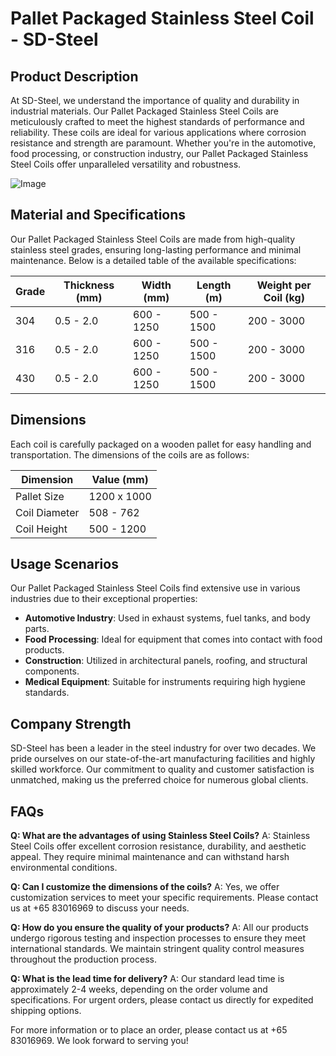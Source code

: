 # Pallet Packaged Stainless Steel Coil - SD-Steel

## Product Description

At SD-Steel, we understand the importance of quality and durability in industrial materials. Our Pallet Packaged Stainless Steel Coils are meticulously crafted to meet the highest standards of performance and reliability. These coils are ideal for various applications where corrosion resistance and strength are paramount. Whether you're in the automotive, food processing, or construction industry, our Pallet Packaged Stainless Steel Coils offer unparalleled versatility and robustness.

![Image](https://github.com/user-attachments/assets/2567258e-e124-4816-932d-1809bd27ef0b)

## Material and Specifications

Our Pallet Packaged Stainless Steel Coils are made from high-quality stainless steel grades, ensuring long-lasting performance and minimal maintenance. Below is a detailed table of the available specifications:

| Grade | Thickness (mm) | Width (mm) | Length (m) | Weight per Coil (kg) |
|-------|----------------|------------|------------|----------------------|
| 304   | 0.5 - 2.0      | 600 - 1250 | 500 - 1500 | 200 - 3000           |
| 316   | 0.5 - 2.0      | 600 - 1250 | 500 - 1500 | 200 - 3000           |
| 430   | 0.5 - 2.0      | 600 - 1250 | 500 - 1500 | 200 - 3000           |

## Dimensions

Each coil is carefully packaged on a wooden pallet for easy handling and transportation. The dimensions of the coils are as follows:

| Dimension | Value (mm) |
|-----------|------------|
| Pallet Size | 1200 x 1000 |
| Coil Diameter | 508 - 762 |
| Coil Height | 500 - 1200 |

## Usage Scenarios

Our Pallet Packaged Stainless Steel Coils find extensive use in various industries due to their exceptional properties:

- **Automotive Industry**: Used in exhaust systems, fuel tanks, and body parts.
- **Food Processing**: Ideal for equipment that comes into contact with food products.
- **Construction**: Utilized in architectural panels, roofing, and structural components.
- **Medical Equipment**: Suitable for instruments requiring high hygiene standards.

## Company Strength

SD-Steel has been a leader in the steel industry for over two decades. We pride ourselves on our state-of-the-art manufacturing facilities and highly skilled workforce. Our commitment to quality and customer satisfaction is unmatched, making us the preferred choice for numerous global clients.

## FAQs

**Q: What are the advantages of using Stainless Steel Coils?**
A: Stainless Steel Coils offer excellent corrosion resistance, durability, and aesthetic appeal. They require minimal maintenance and can withstand harsh environmental conditions.

**Q: Can I customize the dimensions of the coils?**
A: Yes, we offer customization services to meet your specific requirements. Please contact us at +65 83016969 to discuss your needs.

**Q: How do you ensure the quality of your products?**
A: All our products undergo rigorous testing and inspection processes to ensure they meet international standards. We maintain stringent quality control measures throughout the production process.

**Q: What is the lead time for delivery?**
A: Our standard lead time is approximately 2-4 weeks, depending on the order volume and specifications. For urgent orders, please contact us directly for expedited shipping options.

For more information or to place an order, please contact us at +65 83016969. We look forward to serving you!